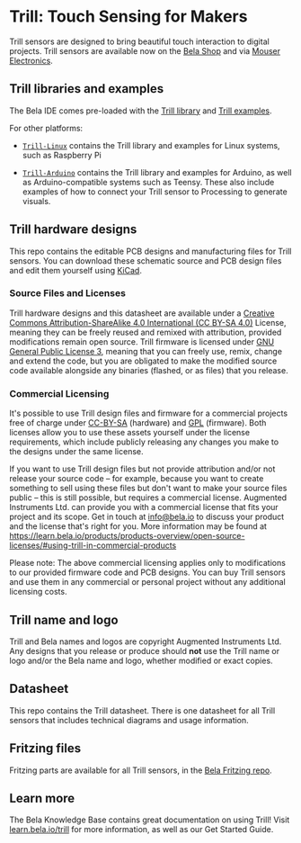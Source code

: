 # Trill: Touch Sensing for Makers

Trill sensors are designed to bring beautiful touch interaction to digital projects. Trill sensors are available now on the [Bela Shop](https://shop.bela.io/collections/trill) and via [Mouser Electronics](https://www.mouser.com/c/sensors/sensor-development-tools/?m=Bela).

## Trill libraries and examples

The Bela IDE comes pre-loaded with the [Trill library](https://github.com/BelaPlatform/Bela/tree/master/libraries/Trill) and [Trill examples](https://github.com/BelaPlatform/Bela/tree/master/examples/Trill).

For other platforms:

- [`Trill-Linux`](https://github.com/BelaPlatform/Trill-Linux) contains the Trill library and examples for Linux systems, such as Raspberry Pi

- [`Trill-Arduino`](https://github.com/BelaPlatform/Trill-Arduino) contains the Trill library and examples for Arduino, as well as Arduino-compatible systems such as Teensy. These also include examples of how to connect your Trill sensor to Processing to generate visuals.

## Trill hardware designs

This repo contains the editable PCB designs and manufacturing files for Trill sensors. You can download these schematic source and PCB design files and edit them yourself using [KiCad](https://www.kicad.org/).

### Source Files and Licenses

Trill hardware designs and this datasheet are available under a [Creative Commons Attribution-ShareAlike 4.0 International (CC BY-SA 4.0)](http://creativecommons.org/licenses/by-sa/4.0/) License, meaning they can be freely reused and remixed with attribution, provided modifications remain open source. Trill firmware is licensed under [GNU General Public License 3](https://www.gnu.org/licenses/gpl-3.0.html), meaning that you can freely use, remix, change and extend the code, but you are obligated to make the modified source code available alongside any binaries (flashed, or as files) that you release.

### Commercial Licensing

It's possible to use Trill design files and firmware for a commercial projects free of charge under [CC-BY-SA](http://creativecommons.org/licenses/by-sa/4.0/) (hardware) and [GPL](https://www.gnu.org/licenses/gpl-3.0.en.html) (firmware). Both licenses allow you to use these assets yourself under the license requirements, which include publicly releasing any changes you make to the designs under the same license.

If you want to use Trill design files but not provide attribution and/or not release your source code – for example, because you want to create something to sell using these files but don't want to make your source files public – this is still possible, but requires a commercial license. Augmented Instruments Ltd. can provide you with a commercial license that fits your project and its scope. Get in touch at info@bela.io to discuss your product and the license that's right for you. More information may be found at https://learn.bela.io/products/products-overview/open-source-licenses/#using-trill-in-commercial-products

Please note: The above commercial licensing applies only to modifications to our provided firmware code and PCB designs. You can buy Trill sensors and use them in any commercial or personal project without any additional licensing costs.

## Trill name and logo 

Trill and Bela names and logos are copyright Augmented Instruments Ltd. Any  designs that you release or produce should **not** use the Trill name or logo and/or the Bela name and logo, whether modified or exact copies.

## Datasheet

This repo contains the Trill datasheet. There is one datasheet for all Trill sensors that includes technical diagrams and usage information. 

## Fritzing files

Fritzing parts are available for all Trill sensors, in the [Bela Fritzing repo](https://github.com/belaplatform/fritzing).

## Learn more

The Bela Knowledge Base contains great documentation on using Trill! Visit [learn.bela.io/trill](https://learn.bela.io/trill) for more information, as well as our Get Started Guide.
